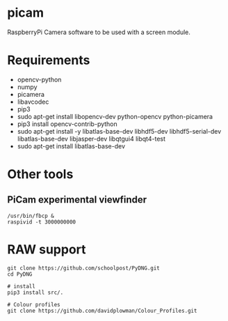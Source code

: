 # picam
RaspberryPi Camera software to be used with a screen module.

# Requirements
- opencv-python
- numpy
- picamera
- libavcodec
- pip3
- sudo apt-get install libopencv-dev python-opencv python-picamera
- pip3 install opencv-contrib-python
- sudo apt-get install -y libatlas-base-dev libhdf5-dev libhdf5-serial-dev libatlas-base-dev libjasper-dev  libqtgui4  libqt4-test
- sudo apt-get install libatlas-base-dev

# Other tools
## PiCam experimental viewfinder
```
/usr/bin/fbcp &
raspivid -t 3000000000
```

# RAW support
```
git clone https://github.com/schoolpost/PyDNG.git
cd PyDNG

# install
pip3 install src/.

# Colour profiles
git clone https://github.com/davidplowman/Colour_Profiles.git
```